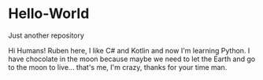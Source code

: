 # Hello-World
Just another repository

Hi Humans!
Ruben here, I like C# and Kotlin and now I'm learning Python. I have chocolate in the moon because maybe we need to let the Earth and go to the moon to live... that's me, I'm crazy, thanks for your time man.
